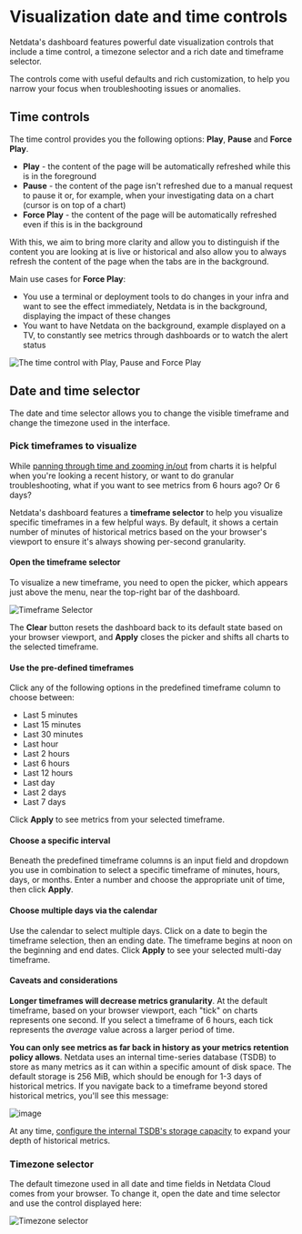 # Visualization date and time controls

Netdata's dashboard features powerful date visualization controls that include a time control, a timezone selector and a rich date and timeframe selector.

The controls come with useful defaults and rich customization, to help you narrow your focus when troubleshooting issues or anomalies.

## Time controls

The time control provides you the following options: **Play**, **Pause** and **Force Play**.

- **Play** - the content of the page will be automatically refreshed while this is in the foreground
- **Pause** - the content of the page isn't refreshed due to a manual request to pause it or, for example, when your investigating data on a chart (cursor is on top of a chart)
- **Force Play** - the content of the page will be automatically refreshed even if this is in the background

With this, we aim to bring more clarity and allow you to distinguish if the content you are looking at is live or historical and also allow you to always refresh the content of the page when the tabs are in the background.

Main use cases for **Force Play**:

- You use a terminal or deployment tools to do changes in your infra and want to see the effect immediately, Netdata is in the background, displaying the impact of these changes
- You want to have Netdata on the background, example displayed on a TV, to constantly see metrics through dashboards or to watch the alert status

![The time control with Play, Pause and Force Play](https://user-images.githubusercontent.com/70198089/225850250-1fe12477-23f8-4b4d-b497-79b416963e10.png)

## Date and time selector

The date and time selector allows you to change the visible timeframe and change the timezone used in the interface.

### Pick timeframes to visualize

While [panning through time and zooming in/out](/docs/dashboards-and-charts/netdata-charts.md) from charts it is helpful when you're looking a recent history, or want to do granular troubleshooting, what if you want to see metrics from 6 hours ago? Or 6 days?

Netdata's dashboard features a **timeframe selector** to help you visualize specific timeframes in a few helpful ways.
By default, it shows a certain number of minutes of historical metrics based on the your browser's viewport to ensure it's always showing per-second granularity.

#### Open the timeframe selector

To visualize a new timeframe, you need to open the picker, which appears just above the menu, near the top-right bar of the dashboard.

![Timeframe Selector](https://user-images.githubusercontent.com/70198089/225850611-728936d9-7ca4-49fa-8d37-1ce73dd6f76c.png)

The **Clear** button resets the dashboard back to its default state based on your browser viewport, and **Apply** closes
the picker and shifts all charts to the selected timeframe.

#### Use the pre-defined timeframes

Click any of the following options in the predefined timeframe column to choose between:

- Last 5 minutes
- Last 15 minutes
- Last 30 minutes
- Last hour
- Last 2 hours
- Last 6 hours
- Last 12 hours
- Last day
- Last 2 days
- Last 7 days

Click **Apply** to see metrics from your selected timeframe.

#### Choose a specific interval

Beneath the predefined timeframe columns is an input field and dropdown you use in combination to select a specific timeframe of
minutes, hours, days, or months. Enter a number and choose the appropriate unit of time, then click **Apply**.

#### Choose multiple days via the calendar

Use the calendar to select multiple days. Click on a date to begin the timeframe selection, then an ending date. The
timeframe begins at noon on the beginning and end dates. Click **Apply** to see your selected multi-day timeframe.

#### Caveats and considerations

**Longer timeframes will decrease metrics granularity**. At the default timeframe, based on your browser viewport, each
"tick" on charts represents one second. If you select a timeframe of 6 hours, each tick represents the _average_ value
across a larger period of time.

**You can only see metrics as far back in history as your metrics retention policy allows**. Netdata uses an internal
time-series database (TSDB) to store as many metrics as it can within a specific amount of disk space. The default
storage is 256 MiB, which should be enough for 1-3 days of historical metrics. If you navigate back to a timeframe
beyond stored historical metrics, you'll see this message:

![image](https://user-images.githubusercontent.com/70198089/225851033-43b95164-a651-48f2-8915-6aac9739ed93.png)

At any time, [configure the internal TSDB's storage capacity](/docs/netdata-agent/configuration/optimizing-metrics-database/change-metrics-storage.md) to expand your
depth of historical metrics.

### Timezone selector

The default timezone used in all date and time fields in Netdata Cloud comes from your browser. To change it, open the
date and time selector and use the control displayed here:

![Timezone selector](https://user-images.githubusercontent.com/43294513/216628390-c3bd1cd2-349d-4523-b8d3-c7e68395f670.png)
